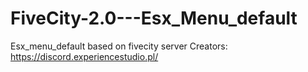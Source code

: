 # FiveCity-2.0---Esx_Menu_default
Esx_menu_default based on fivecity server Creators: https://discord.experiencestudio.pl/
